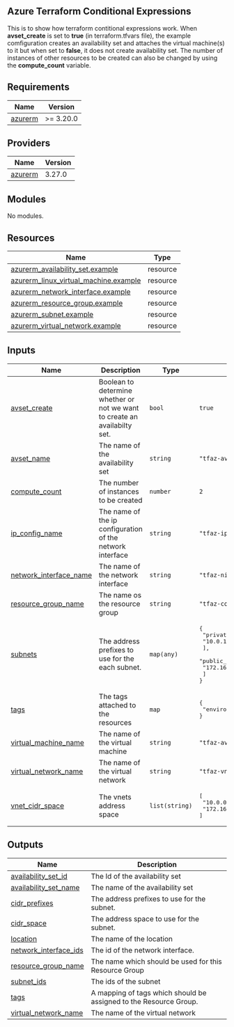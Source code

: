 ## Azure Terraform Conditional Expressions
This is to show how terraform contitional expressions work. When **avset_create** is set to **true** (in terraform.tfvars file), the example comfiguration creates an availability set and attaches the virtual machine(s) to it but when set to **false**, it does not create availability set.
The number of instances of other resources to be created can also be changed by using the **compute_count** variable.

<!-- BEGIN_TF_DOCS -->
## Requirements

| Name | Version |
|------|---------|
| <a name="requirement_azurerm"></a> [azurerm](#requirement\_azurerm) | >= 3.20.0 |

## Providers

| Name | Version |
|------|---------|
| <a name="provider_azurerm"></a> [azurerm](#provider\_azurerm) | 3.27.0 |

## Modules

No modules.

## Resources

| Name | Type |
|------|------|
| [azurerm_availability_set.example](https://registry.terraform.io/providers/hashicorp/azurerm/latest/docs/resources/availability_set) | resource |
| [azurerm_linux_virtual_machine.example](https://registry.terraform.io/providers/hashicorp/azurerm/latest/docs/resources/linux_virtual_machine) | resource |
| [azurerm_network_interface.example](https://registry.terraform.io/providers/hashicorp/azurerm/latest/docs/resources/network_interface) | resource |
| [azurerm_resource_group.example](https://registry.terraform.io/providers/hashicorp/azurerm/latest/docs/resources/resource_group) | resource |
| [azurerm_subnet.example](https://registry.terraform.io/providers/hashicorp/azurerm/latest/docs/resources/subnet) | resource |
| [azurerm_virtual_network.example](https://registry.terraform.io/providers/hashicorp/azurerm/latest/docs/resources/virtual_network) | resource |

## Inputs

| Name | Description | Type | Default | Required |
|------|-------------|------|---------|:--------:|
| <a name="input_avset_create"></a> [avset\_create](#input\_avset\_create) | Boolean to determine whether or not we want to create an availabilty set. | `bool` | `true` | no |
| <a name="input_avset_name"></a> [avset\_name](#input\_avset\_name) | The name of the availability set | `string` | `"tfaz-availset"` | no |
| <a name="input_compute_count"></a> [compute\_count](#input\_compute\_count) | The number of instances to be created | `number` | `2` | no |
| <a name="input_ip_config_name"></a> [ip\_config\_name](#input\_ip\_config\_name) | The name of the ip configuration of the network interface | `string` | `"tfaz-ipconfig"` | no |
| <a name="input_network_interface_name"></a> [network\_interface\_name](#input\_network\_interface\_name) | The name of the network interface | `string` | `"tfaz-nic"` | no |
| <a name="input_resource_group_name"></a> [resource\_group\_name](#input\_resource\_group\_name) | The name os the resource group | `string` | `"tfaz-conditonal-rg"` | no |
| <a name="input_subnets"></a> [subnets](#input\_subnets) | The address prefixes to use for the each subnet. | `map(any)` | <pre>{<br>  "private_subnet": [<br>    "10.0.1.0/24"<br>  ],<br>  "public_subnet": [<br>    "172.16.1.0/24"<br>  ]<br>}</pre> | no |
| <a name="input_tags"></a> [tags](#input\_tags) | The tags attached to the resources | `map` | <pre>{<br>  "environment": "Development"<br>}</pre> | no |
| <a name="input_virtual_machine_name"></a> [virtual\_machine\_name](#input\_virtual\_machine\_name) | The name of the virtual machine | `string` | `"tfaz-availvm"` | no |
| <a name="input_virtual_network_name"></a> [virtual\_network\_name](#input\_virtual\_network\_name) | The name of the virtual network | `string` | `"tfaz-vnet"` | no |
| <a name="input_vnet_cidr_space"></a> [vnet\_cidr\_space](#input\_vnet\_cidr\_space) | The vnets address space | `list(string)` | <pre>[<br>  "10.0.0.0/16",<br>  "172.16.0.0/16"<br>]</pre> | no |

## Outputs

| Name | Description |
|------|-------------|
| <a name="output_availability_set_id"></a> [availability\_set\_id](#output\_availability\_set\_id) | The Id of the availability set |
| <a name="output_availability_set_name"></a> [availability\_set\_name](#output\_availability\_set\_name) | The name of the availability set |
| <a name="output_cidr_prefixes"></a> [cidr\_prefixes](#output\_cidr\_prefixes) | The address prefixes to use for the subnet. |
| <a name="output_cidr_space"></a> [cidr\_space](#output\_cidr\_space) | The address space to use for the subnet. |
| <a name="output_location"></a> [location](#output\_location) | The name of the location |
| <a name="output_network_interface_ids"></a> [network\_interface\_ids](#output\_network\_interface\_ids) | The id of the network interface. |
| <a name="output_resource_group_name"></a> [resource\_group\_name](#output\_resource\_group\_name) | The name which should be used for this Resource Group |
| <a name="output_subnet_ids"></a> [subnet\_ids](#output\_subnet\_ids) | The ids of the subnet |
| <a name="output_tags"></a> [tags](#output\_tags) | A mapping of tags which should be assigned to the Resource Group. |
| <a name="output_virtual_network_name"></a> [virtual\_network\_name](#output\_virtual\_network\_name) | The name of the virtual network |
<!-- END_TF_DOCS -->
